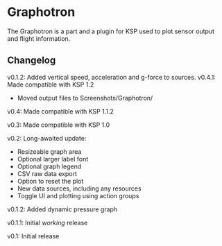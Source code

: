 Graphotron
======================
The Graphotron is a part and a plugin for KSP used to plot sensor output and flight information.

Changelog
---------
v0.1.2: Added vertical speed, acceleration and g-force to sources.
v0.4.1: Made compatible with KSP 1.2
- Moved output files to Screenshots/Graphotron/

v0.4: Made compatible with KSP 1.1.2

v0.3: Made compatible with KSP 1.0

v0.2: Long-awaited update:
- Resizeable graph area
- Optional larger label font
- Optional graph legend
- CSV raw data export
- Option to reset the plot
- New data sources, including any resources
- Toggle UI and plotting using action groups

v0.1.2: Added dynamic pressure graph

v0.1.1: Initial _working_ release

v0.1: Initial release
